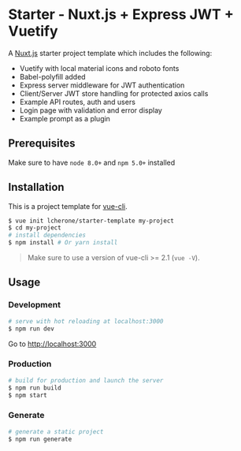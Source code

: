 # Starter - Nuxt.js + Express JWT + Vuetify

A [Nuxt.js](https://github.com/nuxt/nuxt.js) starter project template which includes the following:

 - Vuetify with local material icons and roboto fonts
 - Babel-polyfill added
 - Express server middleware for JWT authentication
 - Client/Server JWT store handling for protected axios calls 
 - Example API routes, auth and users
 - Login page with validation and error display
 - Example prompt as a plugin

## Prerequisites

Make sure to have `node 8.0+` and `npm 5.0+` installed

## Installation

This is a project template for [vue-cli](https://github.com/vuejs/vue-cli).

``` bash
$ vue init lcherone/starter-template my-project  
$ cd my-project                     
# install dependencies
$ npm install # Or yarn install
```

> Make sure to use a version of vue-cli >= 2.1 (`vue -V`).

## Usage

### Development

``` bash
# serve with hot reloading at localhost:3000
$ npm run dev
```

Go to [http://localhost:3000](http://localhost:3000)

### Production

``` bash
# build for production and launch the server
$ npm run build
$ npm start
```

### Generate

``` bash
# generate a static project
$ npm run generate
```
